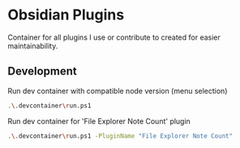 # Obsidian Plugins

Container for all plugins I use or contribute to created for easier maintainability.


## Development

Run dev container with compatible node version (menu selection)
```bash
.\.devcontainer\run.ps1
```

Run dev container for 'File Explorer Note Count' plugin
```bash
.\.devcontainer\run.ps1 -PluginName "File Explorer Note Count"
```